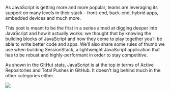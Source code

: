 As JavaScript is getting more and more popular, teams are leveraging its support on many levels in their stack - front-end, back-end, hybrid apps, embedded devices and much more.

This post is meant to be the first in a series aimed at digging deeper into JavaScript and how it actually works: we thought that by knowing the building blocks of JavaScript and how they come to play together you’ll be able to write better code and apps. We’ll also share some rules of thumb we use when building SessionStack, a lightweight JavaScript application that has to be robust and highly-performant in order to stay competitive.

As shown in the GitHut stats, JavaScript is at the top in terms of Active Repositories and Total Pushes in GitHub. It doesn’t lag behind much in the other categories either.

![](https://cdn-images-1.medium.com/max/800/1*Zf4reZZJ9DCKsXf5CSXghg.png)